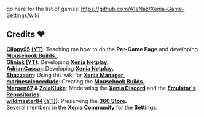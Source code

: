 go here for the list of games: https://github.com/A1eNaz/Xenia-Game-Settings/wiki
## Credits ❤️
**[Clippy95](https://github.com/Clippy95) [(YT)](https://www.youtube.com/@Clippy95)**: Teaching me how to do the **Per-Game Page** and developing **[Mousehook Builds.](https://github.com/marinesciencedude/xenia-canary-mousehook)**.<br>
**[Gliniak](https://github.com/Gliniak) [(YT)](https://www.youtube.com/@GliniAK47)**: Developing **[Xenia Netplay.](https://github.com/xenia-canary/xenia-canary)**<br>
**[AdrianCassar](https://github.com/AdrianCassar)**: Developing **[Xenia Netplay.](https://github.com/AdrianCassar/xenia-canary/wiki)**<br>
**[Shazzaam](https://github.com/shazzaam7)**: Using this wiki for **[Xenia Manager.](https://github.com/xenia-manager)**<br>
**[marinesciencedude](https://github.com/marinesciencedude)**: Creating the **[Mousehook Builds.](https://github.com/marinesciencedude/xenia-canary-mousehook)**<br>
**[Margen67](https://github.com/margen67) & [ZolaKluke](https://github.com/ZolaKluke)**: Moderating the **[Xenia Discord](https://discord.com/invite/Q9mxZf9)** and the **[Emulator's Repositories](https://github.com/xenia-canary)**.<br>
**[wildmaster84](https://github.com/wildmaster84) [(YT)](https://www.youtube.com/c/wildmaster84))**: Preserving the **[360 Store](https://archive.rushhosting.net/).**<br>
Several members in the **[Xenia Community](https://discord.com/invite/Q9mxZf9)** for the **Settings**.
